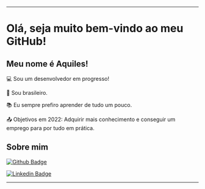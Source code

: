 ----------------------------------------------------------------------------

# Olá, seja muito bem-vindo ao meu GitHub!

 

## Meu nome é Aquiles!

 

:computer: Sou um desenvolvedor em progresso!

:house_with_garden: Sou brasileiro.

:books: Eu sempre prefiro aprender de tudo um pouco.

:outbox_tray: Objetivos em 2022: Adquirir mais conhecimento e conseguir um emprego para por tudo em prática.

 

## Sobre mim

[![Github Badge](https://img.shields.io/badge/-Github-000?style=flat-square&logo=Github&logoColor=white&link=https://www.linkedin.com/in/aquiles-araujo/)](https://www.linkedin.com/in/aquiles-araujo/)

[![Linkedin Badge](https://img.shields.io/badge/-LinkedIn-blue?style=flat-square&logo=Linkedin&logoColor=white&link=https://www.linkedin.com/in/aquiles-araujo/)]( https://www.linkedin.com/in/aquiles-araujo/)

----------------------------------------------------------------------------------
